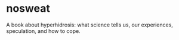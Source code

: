 # nosweat
A book about hyperhidrosis: what science tells us, our experiences, speculation, and how to cope.
